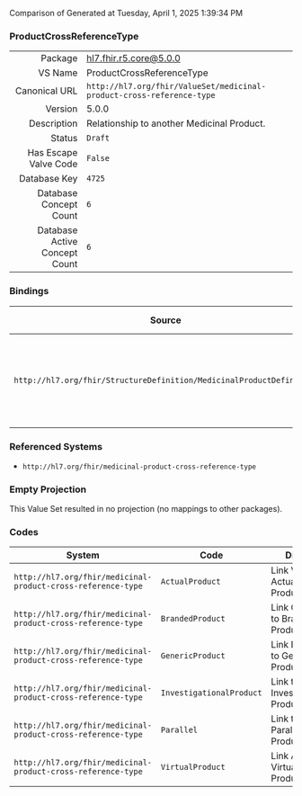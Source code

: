 Comparison of 
Generated at Tuesday, April 1, 2025 1:39:34 PM

### ProductCrossReferenceType

|      |     |
| ---: | --- |
| Package | hl7.fhir.r5.core@5.0.0 |
| VS Name | ProductCrossReferenceType |
| Canonical URL | `http://hl7.org/fhir/ValueSet/medicinal-product-cross-reference-type` |
| Version | 5.0.0 |
| Description | Relationship to another Medicinal Product. |
| Status | `Draft` |
| Has Escape Valve Code | `False` |
| Database Key | `4725` |
| Database Concept Count | `6` |
| Database Active Concept Count | `6` |
### Bindings

| Source | Element | Binding | Strength | Element Short |
| ------ | ------- | ------- | -------- | ------------- |
| `http://hl7.org/fhir/StructureDefinition/MedicinalProductDefinition` | `MedicinalProductDefinition.crossReference.type` | `http://hl7.org/fhir/ValueSet/medicinal-product-cross-reference-type` | `Example` | The type of relationship, for instance branded to generic or virtual to actual product |

### Referenced Systems

* `http://hl7.org/fhir/medicinal-product-cross-reference-type`
### Empty Projection

This Value Set resulted in no projection (no mappings to other packages).

### Codes

| System | Code | Display |
| ------ | ---- | ------- |
| `http://hl7.org/fhir/medicinal-product-cross-reference-type` | `ActualProduct` | Link Virtual to Actual Product |
| `http://hl7.org/fhir/medicinal-product-cross-reference-type` | `BrandedProduct` | Link Generic to Branded Product |
| `http://hl7.org/fhir/medicinal-product-cross-reference-type` | `GenericProduct` | Link Branded to Generic Product |
| `http://hl7.org/fhir/medicinal-product-cross-reference-type` | `InvestigationalProduct` | Link to Investigational Product |
| `http://hl7.org/fhir/medicinal-product-cross-reference-type` | `Parallel` | Link to Parallel Import Product |
| `http://hl7.org/fhir/medicinal-product-cross-reference-type` | `VirtualProduct` | Link Actual to Virtual Product |
